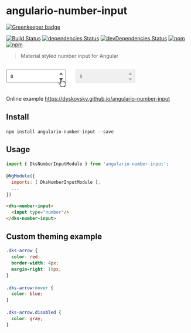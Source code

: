 # angulario-number-input

[![Greenkeeper badge](https://badges.greenkeeper.io/Dyskovsky/angulario-number-input.svg)](https://greenkeeper.io/)

[![Build Status](https://travis-ci.org/Dyskovsky/angulario-number-input.svg?branch=master)](https://travis-ci.org/Dyskovsky/angulario-number-input)
[![dependencies Status](https://david-dm.org/dyskovsky/angulario-number-input/status.svg)](https://david-dm.org/dyskovsky/angulario-number-input)
[![devDependencies Status](https://david-dm.org/dyskovsky/angulario-number-input/dev-status.svg)](https://david-dm.org/dyskovsky/angulario-number-input?type=dev)
[![npm](https://img.shields.io/npm/v/npm.svg)](https://github.com/dyskovsky/angulario-number-input)
[![npm](https://img.shields.io/npm/l/express.svg)](https://github.com/dyskovsky/angulario-number-input)


> Material styled number input for Angular

<img src="demo.png" align="center" />

Online example https://dyskovsky.github.io/angulario-number-input

## Install

``npm install angulario-number-input --save``


## Usage
```javascript
import { DksNumberInputModule } from 'angulario-number-input';

@NgModule({
  imports: [ DksNumberInputModule ],
  ...
})
```

```html
<dks-number-input>
  <input type="number"/>    
</dks-number-input>
```

## Custom theming example
```css
.dks-arrow {
  color: red;
  border-width: 4px;
  margin-right: 10px;
}

.dks-arrow:hover {
  color: blue;
}

.dks-arrow.disabled {
  color: gray;
}
```
